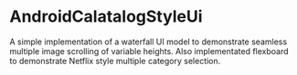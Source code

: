 # AndroidCalatalogStyleUi
A simple implementation of a waterfall UI model to demonstrate seamless multiple image scrolling of variable heights. 
Also implementated flexboard to demonstrate Netflix style multiple category selection. 
